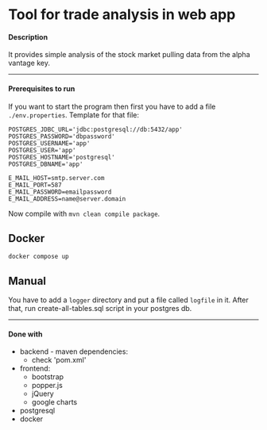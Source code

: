 # Tool for trade analysis in web app

#### Description
It provides simple analysis of the stock market pulling data from the alpha vantage key.

---
#### Prerequisites to run
If you want to start the program then first you have to add a file `./env.properties`.
Template for that file:
```
POSTGRES_JDBC_URL='jdbc:postgresql://db:5432/app'
POSTGRES_PASSWORD='dbpassword'
POSTGRES_USERNAME='app'
POSTGRES_USER='app'
POSTGRES_HOSTNAME='postgresql'
POSTGRES_DBNAME='app'

E_MAIL_HOST=smtp.server.com
E_MAIL_PORT=587
E_MAIL_PASSWORD=emailpassword
E_MAIL_ADDRESS=name@server.domain
```
Now compile with `mvn clean compile package`.
## Docker
```
docker compose up
```

## Manual
You have to add a `logger` directory and put a file called `logfile` in it.
After that, run create-all-tables.sql script in your postgres db.

---
#### Done with
* backend - maven dependencies:
    * check 'pom.xml'
* frontend:
    * bootstrap
    * popper.js
    * jQuery
    * google charts
* postgresql
* docker
